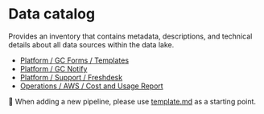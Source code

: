 # Data catalog

Provides an inventory that contains metadata, descriptions, and technical details about all data sources within the data lake.

- [Platform / GC Forms / Templates](./platform/gc-forms/templates.md)
- [Platform / GC Notify](./platform/gc-notify/export.md)
- [Platform / Support / Freshdesk](./platform/support/freshdesk.md)
- [Operations / AWS / Cost and Usage Report](./operations/aws/cost-and-usage-report.md)

:page_facing_up: When adding a new pipeline, please use [template.md](./template.md) as a starting point.